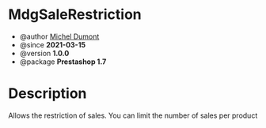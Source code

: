 # MdgSaleRestriction
* @author [Michel Dumont](https://michel.dumont.io)
* @since **2021-03-15**
* @version **1.0.0**
* @package **Prestashop 1.7**

# Description
Allows the restriction of sales. You can limit the number of sales per product
